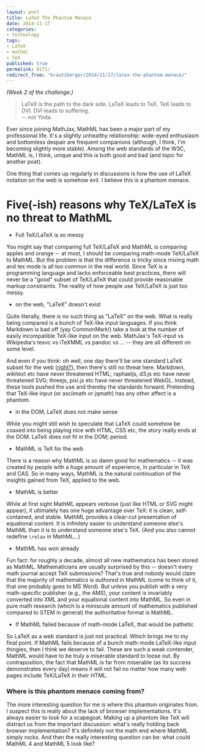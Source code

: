 ```yaml
---
layout: post
title: LaTeX The Phantom Menace
date: 2014-11-17
categories:
- technology
tags:
- LaTeX
- mathml
- TeX
published: true
permalink: 0171/
redirect_from: "krautzberger/2014/11/17/latex-the-phantom-menace/"
---
```


_(Week 2 of the challenge.)_

> LaTeX is the path to the dark side. LaTeX leads to TeX. TeX leads to DVI. DVI leads to suffering.  
>  -- not Yoda.

Ever since joining MathJax, MathML has been a major part of my professional life. It's a slightly unhealthy relationship: wide-eyed enthusiasm and bottomless despair are frequent companions (although, I think, I'm becoming slightly more stable). Among the web standards of the W3C, MathML is, I think, unique and this is both good and bad (and topic for another post).

One thing that comes up regularly in discussions is how the use of LaTeX notation on the web is somehow evil. I believe this is a phantom menace.

# Five(-ish) reasons why TeX/LaTeX is no threat to MathML

*   Full TeX/LaTeX is so messy

You might say that comparing full TeX/LaTeX and MathML is comparing apples and orange -- at most, I should be comparing math-mode TeX/LaTeX to MathML. But the problem is that the difference is tricky since mixing math and tex mode is all too common in the real world. Since TeX is a programming language and lacks enforceable best practices, there will never be a "good" subset of TeX/LaTeX that could provide reasonable markup constraints. The reality of how people use TeX/LaTeX is just too messy.

*   on the web, "LaTeX" doesn't exist

Quite literally, there is no such thing as "LaTeX" on the web. What is really being compared is a bunch of TeX-like input languages. If you think Markdown is bad off (yay CommonMark!) take a look at the number of easily incompatible TeX-like input on the web. MathJax's TeX-input vs Wikipedia's texvc vs iTeXMML vs pandoc vs ... -- they are all different on some level.

And even if you think: oh well, one day there'll be one standard LaTeX subset for the web ([right?](https://xkcd.com/927/)), then there's still no threat here. Markdown, wikitext etc have never threatened HTML; raphaeljs, d3.js etc have never threatened SVG; threejs, pixi.js etc have never threatened WebGL. Instead, these tools pushed the use and thereby the standards forward. Pretending that TeX-like input (or asciimath or jqmath) has any other affect is a phantom.

*   in the DOM, LaTeX does not make sense

While you might still wish to speculate that LaTeX could somehow be coaxed into being playing nice with HTML, CSS etc, the story really ends at the DOM. LaTeX does not fit in the DOM; period.

*   MathML is TeX for the web

There is a reason why MathML is so damn good for mathematics -- it was created by people with a huge amount of experience, in particular in TeX and CAS. So in many ways, MathML is the natural continuation of the insights gained from TeX, applied to the web.

*   MathML is better

While at first sight MathML appears verbose (just like HTML or SVG might appear), it ultimately has one huge advantage over TeX: it is clean, self-contained, and stable. MathML provides a clear-cut presentation of equational content. It is infinitely easier to understand someone else's MathML than it is to understand someone else's TeX. (And you also cannot redefine `\relax` in MathML...)

*   MathML has won already

Fun fact: for roughly a decade, almost all new mathematics has been stored as MathML. Mathematicians are usually surprised by this -- doesn't every math journal accept TeX submissions? That's true and nobody would claim that the majority of mathematics is _authored_ in MathML (come to think of it, that one probably goes to MS Word). But unless you publish with a very math-specific publisher (e.g., the AMS), your content is invariably converted into XML and your equational content into MathML. So even in pure math research (which is a miniscule amount of mathematics published compared to STEM in general) the authoritative format is MathML.

*   If MathML failed because of math-mode LaTeX, that would be pathetic

So LaTeX as a web standard is just not practical. Which brings me to my final point. If MathML fails because of a bunch math-mode LaTeX-like input thingies, then I think we deserve to fail. These are such a weak contender, MathML would have to be truly a miserable standard to loose out. By contraposition, the fact that MathML is far from miserable (as its success demonstrates every day) means it will not fail no matter how many web pages include TeX/LaTeX in their HTML.

### Where is this phantom menace coming from?

The more interesting question for me is where this phantom originates from. I suspect this is really about the lack of browser implementations. It's always easier to look for a scapegoat. Making up a phantom like TeX will distract us from the important discussion: what's really holding back browser implementation? It's definitely not the math end where MathML simply rocks. And then the really interesting question can be: what could MathML 4 and MathML 5 look like?
